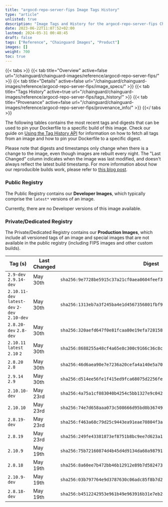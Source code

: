 ```yaml
---
title: "argocd-repo-server-fips Image Tags History"
type: "article"
unlisted: true
description: "Image Tags and History for the argocd-repo-server-fips Chainguard Image"
date: 2023-06-22T11:07:52+02:00
lastmod: 2024-05-31 00:48:45
draft: false
tags: ["Reference", "Chainguard Images", "Product"]
images: []
weight: 700
toc: true
---
```


{{< tabs >}}
{{< tab title="Overview" active=false url="/chainguard/chainguard-images/reference/argocd-repo-server-fips/" >}}
{{< tab title="Details" active=false url="/chainguard/chainguard-images/reference/argocd-repo-server-fips/image_specs/" >}}
{{< tab title="Tags History" active=true url="/chainguard/chainguard-images/reference/argocd-repo-server-fips/tags_history/" >}}
{{< tab title="Provenance" active=false url="/chainguard/chainguard-images/reference/argocd-repo-server-fips/provenance_info/" >}}
{{</ tabs >}}

The following tables contains the most recent tags and digests that can be used to pin your Dockerfile to a specific build of this image. Check our guide on [Using the Tag History API](/chainguard/chainguard-images/using-the-tag-history-api/) for information on how to fetch all tags from an image and how to pin your Dockerfile to a specific digest.

Please note that digests and timestamps only change when there is a change to the image, even though images are rebuilt every night. The "Last Changed" column indicates when the image was last modified, and doesn't always reflect the latest build timestamp. For more information about how our reproducible builds work, please refer to [this blog post](https://www.chainguard.dev/unchained/reproducing-chainguards-reproducible-image-builds).

### Public Registry
The Public Registry contains our **Developer Images**, which typically comprise the `latest*` versions of an image.

Currently, there are no Developer versions of this image available.

### Private/Dedicated Registry
The Private/Dedicated Registry contains our **Production Images**, which include all versioned tags of an image and special images that are not available in the public registry (including FIPS images and other custom builds).

| Tag (s)                                        | Last Changed | Digest                                                                    |
|------------------------------------------------|--------------|---------------------------------------------------------------------------|
|  `2.9-dev` `2.9.14-dev`                        | May 30th     | `sha256:9e7728be5915c37a21cf0aea0604feef3e189734d011f4d5f1ab44147cde412f` |
|  `2.10.11-dev` `latest-dev` `2-dev` `2.10-dev` | May 30th     | `sha256:1313eb7a3f245ba4e1d4567356801fbf9f946910dc6ff15f69242e73e72df7b2` |
|  `2.8.20-dev` `2.8-dev`                        | May 30th     | `sha256:320aefd647f0e81fcaa80e19efa728158d47ae51a62017ac8ca20862818b98ca` |
|  `2.10.11` `latest` `2.10` `2`                 | May 30th     | `sha256:8688255a48cf4a65e8c300c9166c36c8c50cf9bff0e06940d68efe41971bb0b9` |
|  `2.8.20` `2.8`                                | May 30th     | `sha256:46d6aea90e7e7236a20cefa4a140e5a7024b184b813926e5e3fc6747f6632732` |
|  `2.9.14` `2.9`                                | May 30th     | `sha256:d514ee56fe1f415ed9fca68075d2256fe6f3aa63ce9b2640eabf2ff8f61558d8` |
|  `2.10.10-dev`                                 | May 23rd     | `sha256:4a75a1cf083040b4254c5bb1327e9c0423d6744583be3b1e9f9cbcfc08bd17ee` |
|  `2.10.10`                                     | May 23rd     | `sha256:74e7d658aaa073c508666d95bd0b367493459381e87f11b0dd27c1384466f77c` |
|  `2.8.19-dev`                                  | May 23rd     | `sha256:f463a68c79d25c9443ea91eae70804f3a07c43abc7d68da5094e41b5c3d5b645` |
|  `2.8.19`                                      | May 23rd     | `sha256:249fe43381873ef8751b8bc9ee7d623a19cc8cd077a7201c154ccacf4eb6b4c8` |
|  `2.10.9`                                      | May 19th     | `sha256:75b72160874d4b45d4d9134da60a98791e78cc1ea1cb5bda8deaa1abf82065fb` |
|  `2.8.18`                                      | May 19th     | `sha256:8a60ee7b472bb46b12912e89b7d582473e9d26d2015ba3103322aa79bc9e7993` |
|  `2.10.9-dev`                                  | May 19th     | `sha256:03b797764e9d3787630c06adc85f8b7d2a200f86bd1bc6ae711cca653802da0c` |
|  `2.8.18-dev`                                  | May 19th     | `sha256:b4512242953e961b49e963916b31e7eb208553fc6daa1a578051de2143747c48` |

